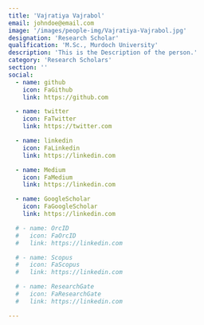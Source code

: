 ```yaml
---
title: 'Vajratiya Vajrabol'
email: johndoe@email.com
image: '/images/people-img/Vajratiya-Vajrabol.jpg'
designation: 'Research Scholar'
qualification: 'M.Sc., Murdoch University'
description: 'This is the Description of the person.'
category: 'Research Scholars'
section: ''
social:
  - name: github
    icon: FaGithub
    link: https://github.com

  - name: twitter
    icon: FaTwitter
    link: https://twitter.com

  - name: linkedin
    icon: FaLinkedin
    link: https://linkedin.com

  - name: Medium
    icon: FaMedium
    link: https://linkedin.com

  - name: GoogleScholar
    icon: FaGoogleScholar
    link: https://linkedin.com

  # - name: OrcID
  #   icon: FaOrcID
  #   link: https://linkedin.com

  # - name: Scopus
  #   icon: FaScopus
  #   link: https://linkedin.com

  # - name: ResearchGate
  #   icon: FaResearchGate
  #   link: https://linkedin.com

---
```

